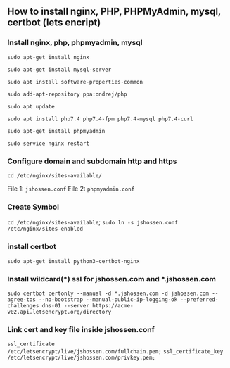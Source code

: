 ## How to install nginx, PHP, PHPMyAdmin, mysql, certbot (lets encript)


### Install nginx, php, phpmyadmin, mysql
`sudo apt-get install nginx`

`sudo apt-get install mysql-server`

`sudo apt install software-properties-common`

`sudo add-apt-repository ppa:ondrej/php`

`sudo apt update`

`sudo apt install php7.4 php7.4-fpm php7.4-mysql php7.4-curl `

`sudo apt-get install phpmyadmin`

`sudo service nginx restart`


### Configure domain and subdomain http and https
`cd /etc/nginx/sites-available/`

File 1: `jshossen.conf`
File 2: `phpmyadmin.conf`


### Create Symbol 
`cd /etc/nginx/sites-available`;
`sudo ln -s jshossen.conf /etc/nginx/sites-enabled`


### install certbot
`sudo apt-get install python3-certbot-nginx`


### Install wildcard(*) ssl for jshossen.com and *.jshossen.com
`sudo certbot certonly --manual -d *.jshossen.com -d jshossen.com --agree-tos --no-bootstrap --manual-public-ip-logging-ok --preferred-challenges dns-01 --server https://acme-v02.api.letsencrypt.org/directory`


### Link cert and key file inside jshossen.conf
`ssl_certificate         /etc/letsencrypt/live/jshossen.com/fullchain.pem;`
`ssl_certificate_key     /etc/letsencrypt/live/jshossen.com/privkey.pem;`

